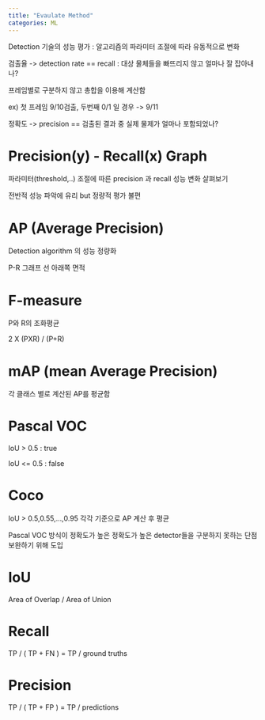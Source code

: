 ```yaml
---
title: "Evaulate Method"
categories: ML
---
```

Detection 기술의 성능 평가 : 알고리즘의 파라미터 조절에 따라 유동적으로 변화

검출율 -> detection rate == recall : 대상 물체들을 빠뜨리지 않고 얼마나 잘 잡아내나?

프레임별로 구분하지 않고 총합을 이용해 계산함

ex) 첫 프레임 9/10검출, 두번째 0/1 일 경우 -> 9/11

정확도 -> precision == 검출된 결과 중 실제 물제가 얼마나 포함되었나?

# Precision(y) - Recall(x) Graph

파라미터(threshold,..) 조절에 따른 precision 과 recall 성능 변화 살펴보기

전반적 성능 파악에 유리 but 정량적 평가 불편

# AP (Average Precision)

Detection algorithm 의 성능 정량화

P-R 그래프 선 아래쪽 면적

# F-measure

P와 R의 조화평균

2 X (PXR) / (P+R)


# mAP (mean Average Precision)

각 클래스 별로 계산된 AP를 평균함

# Pascal VOC

IoU > 0.5 : true

IoU <= 0.5 : false

# Coco

IoU > 0.5,0.55,...,0.95 각각 기준으로 AP 계산 후 평균

Pascal VOC 방식이 정확도가 높은 정확도가 높은 detector들을 구분하지 못하는 단점 보완하기 위해 도입

# IoU

Area of Overlap / Area of Union

# Recall 

TP / ( TP + FN ) = TP / ground truths

# Precision

TP / ( TP + FP ) = TP / predictions



